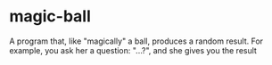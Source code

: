 # magic-ball
A program that, like "magically" a ball, produces a random result. For example, you ask her a question: "...?", and she gives you the result
